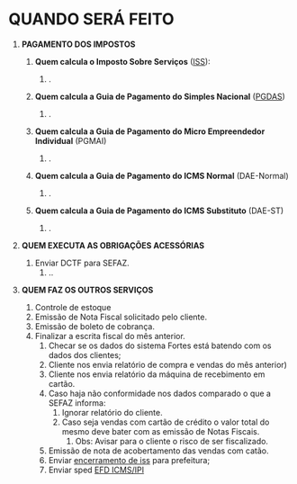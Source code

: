 # QUANDO SERÁ FEITO

 1. <span id=id_pg_impostos></span> **PAGAMENTO DOS IMPOSTOS**

    1. <span id=id_iss></span> **Quem calcula o  Imposto Sobre Serviços** ([ISS](https://iss.fortaleza.ce.gov.br/grpfor/login.seam?cid=265817)):
       1. .

    2. <span id=id_pg_das></span> **Quem calcula a  Guia de Pagamento do Simples Nacional** ([PGDAS](http://www8.receita.fazenda.gov.br/SimplesNacional/Servicos/Grupo.aspx?grp=t&area=1))
       1. .

    3. <span id=id_pg_mai></span> **Quem calcula a  Guia de Pagamento do Micro Empreendedor Individual** (PGMAI)
       1. .

    4. <span id=id_dae_normal></span>**Quem calcula a  Guia de Pagamento do ICMS Normal** (DAE-Normal)
       1. .

    5. <span id=id_dae_st></span>**Quem calcula a  Guia de Pagamento do ICMS Substituto** (DAE-ST)
       1. .

 2. <span id=id_obr_acessorias></span>**QUEM EXECUTA AS OBRIGAÇÕES ACESSÓRIAS**
    1. Enviar DCTF para SEFAZ.
       1. ..

 3. <span id=id_outros></span>**QUEM FAZ OS OUTROS SERVIÇOS**
    1. Controle de estoque
    2. Emissão de Nota Fiscal solicitado pelo cliente.
    3. Emissão de boleto de cobrança.
    4. Finalizar a escrita fiscal do mês anterior.
       1. Checar se os dados do sistema Fortes está batendo com os dados dos clientes;
       2. Cliente nos envia relatório de compra e vendas do mês anterior)
       3. Cliente nos envia relatório da máquina de recebimento em cartão.
       4. Caso haja não conformidade nos dados comparado o que a SEFAZ informa:
          1. Ignorar relatório do cliente.
          2. Caso seja vendas com cartão de crédito o valor total do mesmo deve bater com as emissão de Notas Fiscais.
             1. Obs: Avisar para o cliente o risco de ser fiscalizado.
       5. Emissão de nota de acobertamento das vendas com catão.
       6. Enviar [encerramento de iss](https://iss.fortaleza.ce.gov.br/grpfor/login.seam?cid=373082) para prefeitura;
       7. Enviar sped [EFD ICMS/IPI](http://sped.rfb.gov.br/projeto/show/274)
